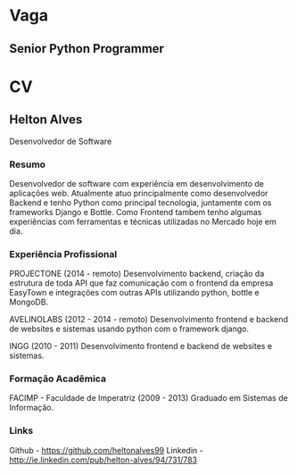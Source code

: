 # Vaga

## Senior Python Programmer

# CV

## Helton Alves
Desenvolvedor de Software 

### Resumo

Desenvolvedor de software com experiência em desenvolvimento de aplicações web. Atualmente atuo principalmente como desenvolvedor Backend e tenho Python como principal tecnologia, juntamente com os frameworks Django e Bottle. Como Frontend tambem tenho algumas experiências com ferramentas e técnicas utilizadas no Mercado hoje em dia. 

### Experiência Profissional

PROJECTONE (2014 - remoto) 
Desenvolvimento backend, criação da estrutura de toda API que faz comunicação com o frontend da empresa EasyTown e integrações com outras APIs utilizando python, bottle e MongoDB. 

AVELINOLABS (2012 - 2014 - remoto) 
Desenvolvimento frontend e backend de websites e sistemas usando python com o framework django. 

INGG (2010 - 2011) 
Desenvolvimento frontend e backend de websites e sistemas. 

### Formação Acadêmica 

FACIMP - Faculdade de Imperatriz (2009 - 2013) 
Graduado em Sistemas de Informação. 

### Links 

Github - https://github.com/heltonalves99
Linkedin - http://ie.linkedin.com/pub/helton-alves/94/731/783

